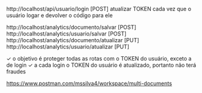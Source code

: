 
http://localhost/api/usuario/login [POST] atualizar TOKEN cada vez que o usuário logar e devolver o código para ele

<!-- http://localhost/api/usuario/salvar [POST] Cadastrar Usuário {OK} -->
<!-- http://localhost/api/usuario/atualizar [PUT] Atualizar Usuário {OK} -->
<!-- http://localhost/api/usuario/excluir [DELETE] Excluir Usuário {OK} -->

<!-- http://localhost/api/usuario [GET] Listar Usuário {OK} -->
<!-- http://localhost/api/usuarios [GET] Listar Usuários {OK} -->
<!-- http://localhost/api/usuarios/buscar [GET] Buscar Usuários {OK} -->
<!-- http://localhost/api/usuarios/total [GET] Listar Usuários (Total) {OK} -->
<!-- http://localhost/api/usuarios/buscar/total [GET] Buscar Usuários (Total) {OK} -->

<!-- http://localhost/api/documento/salvar [POST] -->
<!-- http://localhost/api/documento/atualizar [PUT] -->
<!-- http://localhost/api/documento/excluir [DELETE] -->

<!-- http://localhost/api/documento [GET] Listar Documento {OK} -->
<!-- http://localhost/api/documentos [GET] Listar Documentos {OK} -->
<!-- http://localhost/api/documentos/buscar [GET] Buscar Documentos {OK} -->
<!-- http://localhost/api/documentos/total [GET] Listar Documentos (Total) {OK} -->
<!-- http://localhost/api/documentos/buscar/total [GET] Buscar Documentos (Total) {OK} -->

<!-- http://localhost/api/parametro/salvar [POST] -->
<!-- http://localhost/api/parametro/atualizar [PUT] -->
<!-- http://localhost/api/parametro/excluir [DELETE] -->

<!-- http://localhost/api/parametro [GET] Listar Parâmetro {OK} -->
<!-- http://localhost/api/parametros [GET] Listar Parâmetros {OK} -->
<!-- http://localhost/api/parametros/buscar [GET] Buscar Parâmetros {OK} -->
<!-- http://localhost/api/parametros/total [GET] Listar Parâmetros (Total) {OK} -->
<!-- http://localhost/api/parametros/buscar/total [GET] Buscar Parâmetros (Total) {OK} -->

<!-- http://localhost/api/documento/dados/adicionar [POST] -->
<!-- http://localhost/api/documento/dados/atualizar [PUT] -->
<!-- http://localhost/api/documento/dados/excluir [DELETE] -->

<!-- http://localhost/api/documento/dado [GET] Listar Informação {OK} -->
<!-- http://localhost/api/documento/dados [GET] Listar Informações {OK} -->
<!-- http://localhost/api/documento/dados/buscar [GET] Buscar Informações {OK} -->
<!-- http://localhost/api/documento/dados/total [GET] Listar Informações (Total) {OK} -->
<!-- http://localhost/api/documento/dados/buscar/total [GET] Buscar Informações (Total) {OK} -->

<!-- http://localhost/api/usuario/documentos/adicionar [POST] -->
<!-- http://localhost/api/usuario/documentos/atualizar [PUT] -->
<!-- http://localhost/api/usuario/documentos/excluir [DELETE] -->

<!-- http://localhost/api/usuario/documento [GET] Listar Dado {OK} -->
<!-- http://localhost/api/usuario/documentos [GET] Listar Dados {OK} -->
<!-- http://localhost/api/usuario/documentos/buscar [GET] Buscar Dados {OK} -->
<!-- http://localhost/api/usuario/documentos/total [GET] Listar Dados (Total) {OK} -->
<!-- http://localhost/api/usuario/documentos/buscar/total [GET] Buscar Dados (Total) {OK} -->



http://localhost/analytics/documento/salvar [POST]
http://localhost/analytics/usuario/salvar [POST]
http://localhost/analytics/documento/atualizar [PUT]
http://localhost/analytics/usuario/atualizar [PUT]


<!-- http://localhost/analytics/documento/ [POST] -->
<!-- http://localhost/analytics/documento/dados [POST] -->
<!-- http://localhost/analytics/usuario/ [POST] -->
<!-- http://localhost/analytics/usuario/documentos [POST] -->

<!-- ROTAS PARA VALIDAÇÃO DE REGISTROS (verificar se já existem) DAOUtil -->

✓ o objetivo é proteger todas as rotas com o TOKEN do usuário, exceto a de login
✓ a cada login o TOKEN do usuário é atualizado, portanto não terá fraudes
<!-- ✓ cookies e sessões deixo para mais tarde caso este projeto avançe de fase -->
<!-- ✓ criar uma camada Util para desenvolver métodos auxiliares no código-fonte -->


https://www.postman.com/mssilva4/workspace/multi-documents
